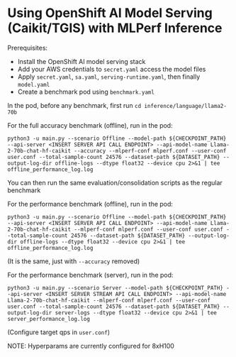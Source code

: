# Using OpenShift AI Model Serving (Caikit/TGIS) with MLPerf Inference

Prerequisites:
 - Install the OpenShift AI model serving stack
 - Add your AWS credentials to `secret.yaml` access the model files
 - Apply `secret.yaml`, `sa.yaml`, `serving-runtime.yaml`, then finally `model.yaml`
 - Create a benchmark pod using `benchmark.yaml`

In the pod, before any benchmark, first run `cd inference/language/llama2-70b`

For the full accuracy benchmark (offline), run in the pod:
```
python3 -u main.py --scenario Offline --model-path ${CHECKPOINT_PATH} --api-server <INSERT SERVER API CALL ENDPOINT> --api-model-name Llama-2-70b-chat-hf-caikit --accuracy --mlperf-conf mlperf.conf --user-conf user.conf --total-sample-count 24576 --dataset-path ${DATASET_PATH} --output-log-dir offline-logs --dtype float32 --device cpu 2>&1 | tee offline_performance_log.log
```
You can then run the same evaluation/consolidation scripts as the regular benchmark


For the performance benchmark (offline), run in the pod:
```
python3 -u main.py --scenario Offline --model-path ${CHECKPOINT_PATH} --api-server <INSERT SERVER API CALL ENDPOINT> --api-model-name Llama-2-70b-chat-hf-caikit --mlperf-conf mlperf.conf --user-conf user.conf --total-sample-count 24576 --dataset-path ${DATASET_PATH} --output-log-dir offline-logs --dtype float32 --device cpu 2>&1 | tee offline_performance_log.log
```
(It is the same, just with `--accuracy` removed)


For the performance benchmark (server), run in the pod:
```
python3 -u main.py --scenario Server --model-path ${CHECKPOINT_PATH} --api-server <INSERT SERVER STREAM API CALL ENDPOINT> --api-model-name Llama-2-70b-chat-hf-caikit --mlperf-conf mlperf.conf --user-conf user.conf --total-sample-count 24576 --dataset-path ${DATASET_PATH} --output-log-dir server-logs --dtype float32 --device cpu 2>&1 | tee server_performance_log.log
```
(Configure target qps in `user.conf`)


NOTE: Hyperparams are currently configured for 8xH100
